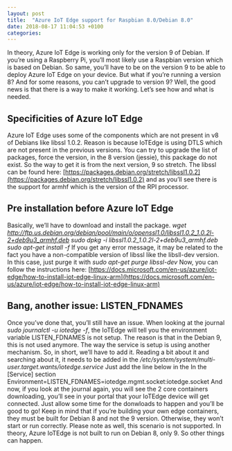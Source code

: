```yaml
---
layout: post
title:  "Azure IoT Edge support for Raspbian 8.0/Debian 8.0"
date: 2018-08-17 11:04:53 +0100
categories: 
---
```

In theory, Azure IoT Edge is working only for the version 9 of Debian. If you’re using a Raspberry Pi, you’ll most likely use a Raspbian version which is based on Debian. So same, you’ll have to be on the version 9 to be able to deploy Azure IoT Edge on your device. But what if you’re running a version 8? And for some reasons, you can’t upgrade to version 9? Well, the good news is that there is a way to make it working. Let’s see how and what is needed. 

## Specificities of Azure IoT Edge

 Azure IoT Edge uses some of the components which are not present in v8 of Debians like libssl 1.0.2. Reason is because IoTEdge is using DTLS which are not present in the previous versions. You can try to upgrade the list of packages, force the version, in the 8 version (jessie), this package do not exist. So the way to get it is from the next version, 9 so stretch.  The libssl can be found here: [https://packages.debian.org/stretch/libssl1.0.2](https://packages.debian.org/stretch/libssl1.0.2) and as you’ll see there is the support for armhf which is the version of the RPI processor. 

## Pre installation before Azure IoT Edge

 Basically, we’ll have to download and install the package. _wget http://ftp.us.debian.org/debian/pool/main/o/openssl1.0/libssl1.0.2_1.0.2l-2+deb9u3_armhf.deb_ _sudo dpkg -i libssl1.0.2_1.0.2l-2+deb9u3_armhf.deb_ _sudo apt-get install -f_ If you get any error message, it may be related to the fact you have a non-compatible version of libssl like the libsll-dev version. In this case, just purge it with _sudo apt-get purge libssl-dev_ Now, you can follow the instructions here: [https://docs.microsoft.com/en-us/azure/iot-edge/how-to-install-iot-edge-linux-arm](https://docs.microsoft.com/en-us/azure/iot-edge/how-to-install-iot-edge-linux-arm) 
 
## Bang, another issue: LISTEN_FDNAMES

 Once you’ve done that, you’ll still have an issue. When looking at the journal _sudo journalctl -u iotedge -f_, the IoTEdge will tell you the environment variable LISTEN_FDNAMES is not setup. The reason is that in the Debian 9, this is not used anymore. The way the service is setup is using another mechanism. So, in short, we’ll have to add it. Reading a bit about it and searching about it, it needs to be added in the _/etc/system/system/multi-user.target.wants/iotedge.service_ Just add the line below in the In the [Service] section Environment=LISTEN_FDNAMES=iotedge.mgmt.socket:iotedge.socket And now, if you look at the journal again, you will see the 2 core containers downloading, you’ll see in your portal that your IoTEdge device will get connected. Just allow some time for the donwloads to happen and you’ll be good to go! Keep in mind that if you’re building your own edge containers, they must be built for Debian 8 and not the 9 version. Otherwise, they won’t start or run correctly. Please note as well, this scenario is not supported. In theory, Azure IoTEdge is not built to run on Debian 8, only 9. So other things can happen.   